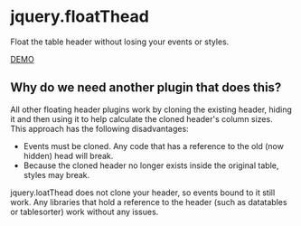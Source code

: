 jquery.floatThead
=================

Float the table header without losing your events or styles.  

[DEMO](http://programmingdrunk.net/floatThead/)



Why do we need another plugin that does this?
---------------------

All other floating header plugins work by cloning the existing header, hiding it and then using it to help calculate the cloned header's column sizes.  
This approach has the following disadvantages:  

*   Events must be cloned. Any code that has a reference to the old (now hidden) head will break.
*   Because the cloned header no longer exists inside the original table, styles may break.

jquery.loatThead does not clone your header, so events bound to it still work. Any libraries that hold a reference to the header (such as datatables or tablesorter) work without any issues.


